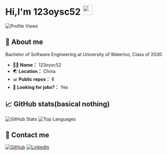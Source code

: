 # Hi,I'm 123oysc52 <img src="https://media.giphy.com/media/hvRJCLFzcasrR4ia7z/giphy.gif" width="30px"/>

![Profile Views](https://komarev.com/ghpvc/?username=carols12352&style=flat-square)

## 📝 About me
Bachelor of Software Engineering at University of Waterloo, Class of 2030

- 🧑‍💻 **Name：** 123oysc52
- 🌏 **Location：** China
- 📊 **Public repos：** 8
- 💼 **Looking for jobs?：** Yes

## 📈 GitHub stats(basical nothing)

![GitHub Stats](https://github-readme-stats.vercel.app/api?username=carols12352&show_icons=true)
![Top Languages](https://github-readme-stats.vercel.app/api/top-langs/?username=carols12352&layout=compact)

## 🔗 Contact me

[![GitHub](https://img.shields.io/badge/GitHub-Profile-black?logo=github)](https://github.com/carols12352)
[![LinkedIn](https://img.shields.io/badge/LinkedIn-Connect-blue?logo=linkedin)](https://www.linkedin.com/in/sicheng-ouyang-82306b321)

